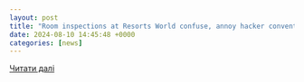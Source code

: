 ```yaml
---
layout: post
title: "Room inspections at Resorts World confuse, annoy hacker convention attendees | Tourism | Business"
date: 2024-08-10 14:45:48 +0000
categories: [news]
---
```


[Читати далі](https://www.reviewjournal.com/business/tourism/invasion-of-privacy-hotel-room-inspections-confuse-hacker-convention-attendees-3121350/)
